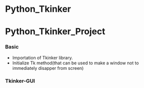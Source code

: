 # Python_Tkinker

# Python_Tkinker_Project


### Basic
 - Importation of Tkinker library.
 - Initialize Tk method(that can be used to make a window not to immediately disapper from screen)

### Tkinker-GUI
